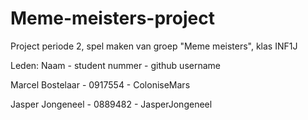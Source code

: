 # Meme-meisters-project
Project periode 2, spel maken van groep "Meme meisters", klas INF1J

Leden: Naam - student nummer - github username

Marcel Bostelaar - 0917554 - ColoniseMars

Jasper Jongeneel - 0889482 - JasperJongeneel
